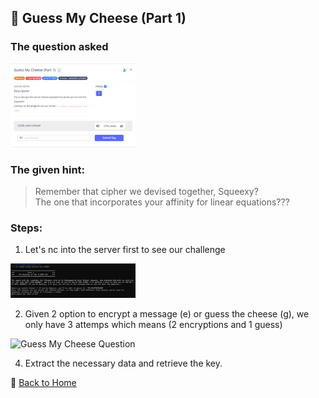 ## 🧀 Guess My Cheese (Part 1)
### The question asked
<img src="../../assets/images/picoCTF/GMS1(question).png" alt="Guess My Cheese Question" width="200" />

### The given hint:  
> Remember that cipher we devised together, Squeexy?  
> The one that incorporates your affinity for linear equations???

### Steps:
1. Let's nc into the server first to see our challenge
<img src="../../assets/images/picoCTF/GMC1(nc).png" alt="Guess My Cheese Question" width="200" />

2. Given 2 option to encrypt a message (e) or guess the cheese (g), we only have 3 attemps which means (2 encryptions and 1 guess)
<img src="../../assets/images/picoCTF/GMC1(e).png" alt="Guess My Cheese Question" width="200" />

4. Extract the necessary data and retrieve the key.

🔗 [Back to Home](../index.md)

